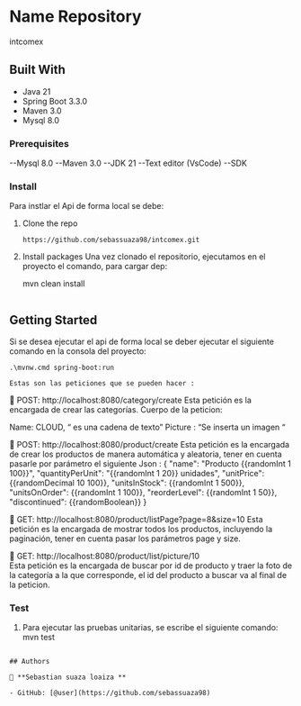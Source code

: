 <a name="readme-top"></a>

# Name Repository

intcomex

## Built With

- Java 21
- Spring Boot 3.3.0
- Maven 3.0
- Mysql 8.0

### Prerequisites

--Mysql 8.0
--Maven 3.0 
--JDK 21 
--Text editor (VsCode)
--SDK

### Install
Para instlar el Api de forma local se debe:
1. Clone the repo
   ```HTTPS
   https://github.com/sebassuaza98/intcomex.git
   ```
2. Install packages
   Una vez clonado el repositorio, ejecutamos en el proyecto el comando, para cargar dep:

   mvn clean install
   ```
   ```

## Getting Started

   Si se desea ejecutar el api de forma local se deber ejecutar el siguiente 
   comando en la consola del proyecto:

    .\mvnw.cmd spring-boot:run 

    Estas son las peticiones que se pueden hacer :
    
	POST: http://localhost:8080/category/create
   Esta petición es la encargada de crear las categorías.
   Cuerpo de la peticion:

   Name: CLOUD, “ es una cadena de texto”
   Picture : “Se inserta un imagen “

 
	POST: http://localhost:8080/product/create 
Esta petición es la encargada de crear los productos de manera automática y aleatoria, 
tener en cuenta  pasarle  por parámetro el siguiente Json : 
{
    "name": "Producto {{randomInt 1 100}}",
    "quantityPerUnit": "{{randomInt 1 20}} unidades",
    "unitPrice": {{randomDecimal 10 100}},
    "unitsInStock": {{randomInt 1 500}},
    "unitsOnOrder": {{randomInt 1 100}},
    "reorderLevel": {{randomInt 1 50}},
    "discontinued": {{randomBoolean}}
}

 

	GET: http://localhost:8080/product/listPage?page=8&size=10 
Esta petición es la encargada de mostrar todos los productos, incluyendo la paginación, 
tener en cuenta pasar los parámetros page y size.
 

	GET: http://localhost:8080/product/list/picture/10  
Esta petición es la encargada de buscar por id de producto y traer la foto de la 
categoría a la que corresponde, el id del producto a buscar va al final de la peticion.


### Test
1. Para ejecutar las pruebas unitarias, se escribe el siguiente comando:
 mvn test   
```
 
## Authors

👤 **Sebastian suaza loaiza **

- GitHub: [@user](https://github.com/sebassuaza98)


